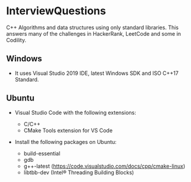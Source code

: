 # InterviewQuestions

C++ Algorithms and data structures using only standard libraries. This answers many of the challenges in HackerRank, LeetCode and some in Codility.

## Windows

- It uses Visual Studio 2019 IDE, latest Windows SDK and ISO C++17 Standard.

## Ubuntu

- Visual Studio Code with the following extensions:

  - C/C++
  - CMake Tools extension for VS Code

- Install the following packages on Ubuntu:
  - build-essential
  - gdb
  - g++-latest (https://code.visualstudio.com/docs/cpp/cmake-linux)
  - libtbb-dev (Intel® Threading Building Blocks)
